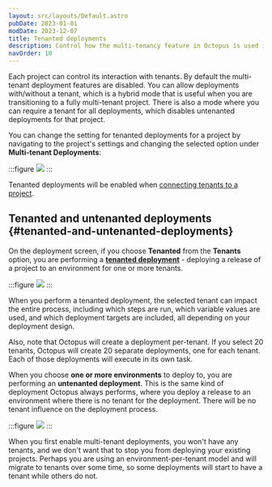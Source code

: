 ```yaml
---
layout: src/layouts/Default.astro
pubDate: 2023-01-01
modDate: 2023-12-07
title: Tenanted deployments
description: Control how the multi-tenancy feature in Octopus is used in your Projects.
navOrder: 10
---
```


Each project can control its interaction with tenants. By default the multi-tenant deployment features are disabled. You can allow deployments with/without a tenant, which is a hybrid mode that is useful when you are transitioning to a fully multi-tenant project. There is also a mode where you can require a tenant for all deployments, which disables untenanted deployments for that project.

You can change the setting for tenanted deployments for a project by navigating to the project's settings and changing the selected option under **Multi-tenant Deployments**:

:::figure
![](/docs/tenants/tenant-creation/images/multi-tenant-project-settings.png)
:::

Tenanted deployments will be enabled when [connecting tenants to a project](/docs/projects/tenants/bulk-connection).

## Tenanted and untenanted deployments {#tenanted-and-untenanted-deployments}

On the deployment screen, if you choose **Tenanted** from the **Tenants** option, you are performing a [**tenanted deployment**](https://octopus.com/use-case/tenanted-deployments) - deploying a release of a project to an environment for one or more tenants. 

:::figure
![](/docs/tenants/tenant-creation/images/multi-tenant-deploy-to-tenants.png)
:::

When you perform a tenanted deployment, the selected tenant can impact the entire process, including which steps are run, which variable values are used, and which deployment targets are included, all depending on your deployment design.

Also, note that Octopus will create a deployment per-tenant. If you select 20 tenants, Octopus will create 20 separate deployments, one for each tenant. Each of those deployments will execute in its own task.

When you choose **one or more environments** to deploy to, you are performing an **untenanted deployment**. This is the same kind of deployment Octopus always performs, where you deploy a release to an environment where there is no tenant for the deployment. There will be no tenant influence on the deployment process.

:::figure
![](/docs/tenants/tenant-creation/images/multi-tenant-deploy-multiple-environments.png)
:::

When you first enable multi-tenant deployments, you won't have any tenants, and we don't want that to stop you from deploying your existing projects. Perhaps you are using an environment-per-tenant model and will migrate to tenants over some time, so some deployments will start to have a tenant while others do not.
